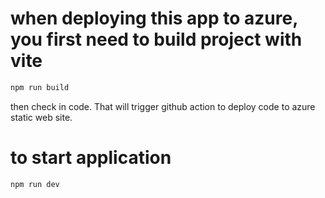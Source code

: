 # when deploying this app to azure, you first need to build project with vite

```sh
npm run build
```

then check in code. That will trigger github action to deploy code to azure static web site.

# to start application

```sh
npm run dev
```
